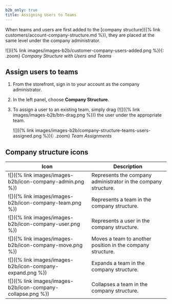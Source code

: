 ```yaml
---
b2b_only: true
title: Assigning Users to Teams
---
```


When teams and users are first added to the [company structure]({% link customers/account-company-structure.md %}), they are placed at the same level under the company administrator.

![]({% link images/images-b2b/customer-company-users-added.png %}){: .zoom}
_Company Structure with Users and Teams_

## Assign users to teams

1. From the storefront, sign in to your account as the company administrator.

1. In the left panel, choose **Company Structure**.

1. To assign a user to an existing team, simply drag (![]({% link images/images-b2b/btn-drag.png %})) the user under the appropriate team.

   ![]({% link images/images-b2b/company-structure-teams-users-assigned.png %}){: .zoom}
   _Team Assignments_

## Company structure icons

| Icon                                                        | Description                                                    |
|-------------------------------------------------------------|----------------------------------------------------------------|
| ![]({% link images/images-b2b/icon-company-admin.png %})    | Represents the company administrator in the company structure. |
| ![]({% link images/images-b2b/icon-company-team.png %})     | Represents a team in the company structure.                    |
| ![]({% link images/images-b2b/icon-company-user.png %})     | Represents a user in the company structure.                    |
| ![]({% link images/images-b2b/icon-company-move.png %})     | Moves a team to another position in the company structure.     |
| ![]({% link images/images-b2b/icon-company-expand.png %})   | Expands a team in the company structure.                       |
| ![]({% link images/images-b2b/icon-company-collapse.png %}) | Collapses a team in the company structure.                     |